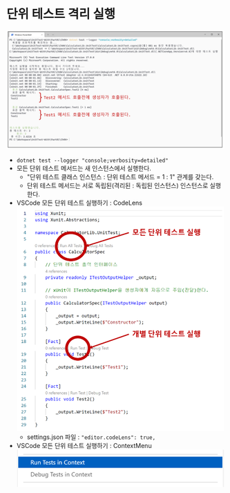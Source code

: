 # 단위 테스트 격리 실행

![](IsolatedRun.png)

- `dotnet test --logger "console;verbosity=detailed"`
- 모든 단위 테스트 메서드는 새 인스턴스에서 실행한다.
  - "단위 테스트 클래스 인스턴스 : 단위 테스트 메서드 = 1 : 1" 관계를 갖는다.
  - 단위 테스트 메서드는 서로 독립된(격리된 : 독립된 인스턴스) 인스턴스로 실행한다.
- VSCode 모든 단위 테스트 실행하기 : CodeLens
  ![](./CodeLens.png)
  - settings.json 파일 : `"editor.codeLens": true,`
- VSCode 모든 단위 테스트 실행하기 : ContextMenu
  ![](./ContextMenu.png)


